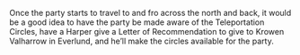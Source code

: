 Once the party starts to travel to and fro across the north and back, it would be a good idea to have the party be made aware of the Teleportation Circles, have a Harper give a Letter of Recommendation to give to Krowen Valharrow in Everlund, and he’ll make the circles available for the party.
